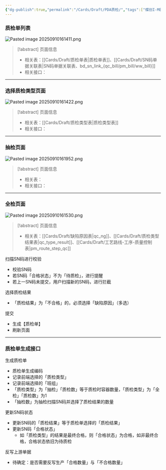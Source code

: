 ```yaml
---
{"dg-publish":true,"permalink":"/Cards/Draft/PDA质检/","tags":["蝶创I-MES/MES/江淮毅昌"]}
---
```



### 质检单列表

![Pasted image 20250910161411.png](/img/user/Extras/Attachments/Pasted%20image%2020250910161411.png)

> [!abstract] 页面信息
> - 相关表：[[Cards/Draft/质检单表\|质检单表]]、[[Cards/Draft/SN码单据关联表\|SN码单据关联表、bd_sn_link\_{qc_bill/pm_bill/ww_bill}]]
> - 相关接口：

---

### 选择质检类型页面

![Pasted image 20250910161422.png](/img/user/Extras/Attachments/Pasted%20image%2020250910161422.png)

> [!abstract] 页面信息
> - 相关表：[[Cards/Draft/质检类型表\|质检类型表]]
> - 相关接口：

---

### 抽检页面

![Pasted image 20250910161952.png](/img/user/Extras/Attachments/Pasted%20image%2020250910161952.png)

> [!abstract] 页面信息
> - 相关表：
> - 相关接口：

---

### 全检页面

![Pasted image 20250910161530.png](/img/user/Extras/Attachments/Pasted%20image%2020250910161530.png)

> [!abstract] 页面信息
> - 相关表：[[Cards/Draft/缺陷原因表\|qc_ng]]、[[Cards/Draft/质检类型结果表\|qc_type_result]]、[[Cards/Draft/工艺路线-工序-质量控制表\|pm_route_step_qc]]

扫描SN码进行校验

- 校验SN码
- 若SN码「合格状态」不为「待质检」，进行提醒
- 若上一SN码未提交，用户扫描新的SN码，进行拦截

选择质检结果

- 「质检结果」为「不合格」的，必须选择「缺陷原因」（多选）

提交

- 生成【质检单】
- 刷新页面

---

### 质检单生成接口

生成质检单

- 质检单生成编码
- 记录前端选择的「质检类型」
- 记录前端选择的「班组」
- 「质检类型」为「抽检」「质检数」等于质检时容器数量，「质检类型」为「全检」「质检数」为1
- 「抽检数」为抽检扫描SN码并选择了质检结果的数量

更新SN码状态

- 更新SN码的「质检结果」等于质检单选择的「质检结果」
- 更新SN码「合格状态」
	- 如「质检类型」的结果是最终合格，则「合格状态」为合格，如非最终合格，合格状态依旧为待质检

反写上游单据

- 待确定：是否需要反写生产「合格数量」与「不合格数量」
